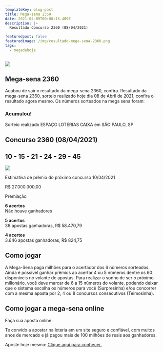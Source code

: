 ```yaml
---
templateKey: blog-post
title: Mega-sena 2360
date: 2021-04-09T00:00:13.409Z
description: |+
  Resultado Concurso 2360 (08/04/2021)

featuredpost: false
featuredimage: /img/resultado-mega-sena-2360.png
tags:
  - megadehoje
---
```

![](/img/resultado-mega-sena-2360.svg)

## Mega-sena 2360

Acabou de sair o resultado da mega-sena 2360, confira. Resultado da mega-sena 2360, sorteio realizado hoje dia 08 de Abril de 2021, confira o resultado agora mesmo. Os números sorteados na mega sena foram: 

### Acumulou!

Sorteio realizado ESPAÇO LOTERIAS CAIXA em SÃO PAULO, SP 

## Concurso 2360 (08/04/2021)

## 10 - 15 - 21 - 24 - 29 - 45 

![](/img/mega-sena-2360-resultado.png)

Estimativa de prêmio do próximo concurso 10/04/2021

R$ 27.000.000,00

Premiação

**6 acertos**\
Não houve ganhadores

**5 acertos**\
36 apostas ganhadoras, R$ 58.470,79

**4 acertos**\
3.646 apostas ganhadoras, R$ 824,75 

## **Como jogar**

A Mega-Sena paga milhões para o acertador dos 6 números sorteados. Ainda é possível ganhar prêmios ao acertar 4 ou 5 números dentre os 60 disponíveis no volante de apostas. Para realizar o sonho de ser o próximo milionário, você deve marcar de 6 a 15 números do volante, podendo deixar que o sistema escolha os números para você (Surpresinha) e/ou concorrer com a mesma aposta por 2, 4 ou 8 concursos consecutivos (Teimosinha).

## **Como jogar a mega-sena online**

Faça sua aposta online:

Te convido a apostar na loteria em um site seguro e confiável, com muitos anos de mercado e já pagou mais de 100 milhões de reais aos ganhadores.

Aposte hoje mesmo: [Clique aqui para conhecer.](http://bit.ly/aposte-online)